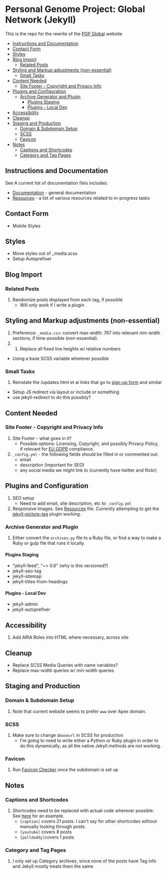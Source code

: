 # Personal Genome Project: Global Network (Jekyll)

This is the repo for the rewrite of the [PGP Global](https://www.personalgenomes.org/) website

<!-- MarkdownTOC -->

* [Instructions and Documentation](#instructions-and-documentation)
* [Contact Form](#contact-form)
* [Styles](#styles)
* [Blog Import](#blog-import)
  * [Related Posts](#related-posts)
* [Styling and Markup adjustments \(non-essential\)](#styling-and-markup-adjustments-non-essential)
  * [Small Tasks](#small-tasks)
* [Content Needed](#content-needed)
  * [Site Footer - Copyright and Privacy Info](#site-footer---copyright-and-privacy-info)
* [Plugins and Configuration](#plugins-and-configuration)
  * [Archive Generator and Plugin](#archive-generator-and-plugin)
    * [Plugins Staging](#plugins-staging)
    * [Plugins - Local Dev](#plugins---local-dev)
* [Accessibility](#accessibility)
* [Cleanup](#cleanup)
* [Staging and Production](#staging-and-production)
  * [Domain & Subdomain Setup](#domain--subdomain-setup)
  * [SCSS](#scss)
  * [Favicon](#favicon)
* [Notes](#notes)
  * [Captions and Shortcodes](#captions-and-shortcodes)
  * [Category and Tag Pages](#category-and-tag-pages)

<!-- /MarkdownTOC -->

<a id="instructions-and-documentation"></a>
## Instructions and Documentation

See A current list of documentation files includes:
* [Documentation](docs/documentation.md) - general documentation
* [Resources](docs/resources.md) - a list of various resources related to in-progress tasks

<a id="contact-form"></a>
## Contact Form

* Mobile Styles

<a id="styles"></a>
## Styles

* Move styles out of _media.scss
* Setup Autoprefixer

<a id="blog-import"></a>
## Blog Import

<a id="related-posts"></a>
### Related Posts

1. Randomize posts displayed from each tag, if possible
    * Will only work if I write a plugin

<a id="styling-and-markup-adjustments-non-essential"></a>
## Styling and Markup adjustments (non-essential)

1. Preference: `_media.css`: convert max-width: 767 into relevant min-width sections, if time-possible (non-essential).
2. 1. Replace all fixed line heights w/ relative numbers
* Using a base SCSS variable wherever possible

<a id="small-tasks"></a>
### Small Tasks

1. Reinstate the /updates.html et al links that go to [sign-up form](https://personalgenomes.us3.list-manage.com/subscribe?u=3980aaa2746fd428de44b2ab4&id=34d31b2d4b) and similar
  * Setup JS redirect via layout or include or something
  * use jekyll-redirect to do this possibly?

<a id="content-needed"></a>
## Content Needed

<a id="site-footer---copyright-and-privacy-info"></a>
### Site Footer - Copyright and Privacy Info
1. Site Footer - what goes in it?
    * Possible options: Licensing, Copyright, and possibly Privacy Policy, if relevant for [EU GDPR](https://eugdpr.org/) compliance.
2. `_config.yml` - the following fields should be filled in or commented out:
    * email
    * description (important for SEO)
    * any social media we might link to (currently have twitter and flickr)

<a id="plugins-and-configuration"></a>
## Plugins and Configuration
1. SEO setup
    * Need to add email, site description, etc to `_config.yml`
2. Responsive Images. See [Resources][1] file. Currently attempting to get the [jekyll-picture-tag](https://github.com/robwierzbowski/jekyll-picture-tag) plugin working.

<a id="archive-generator-and-plugin"></a>
### Archive Generator and Plugin

1. Either convert the `archives.py` file to a Ruby file, or find a way to make a Ruby or gulp file that runs it locally.

<a id="plugins-staging"></a>
#### Plugins Staging

* "jekyll-feed", "~> 0.6" (why is this versioned?)
* jekyll-seo-tag
* jekyll-sitemap
* jekyll-titles-from-headings


<a id="plugins---local-dev"></a>
#### Plugins - Local Dev

* jekyll-admin
* jekyll-autoprefixer

<a id="accessibility"></a>
## Accessibility

1. Add ARIA Roles into HTML where necessary, across site

<a id="cleanup"></a>
## Cleanup

* Replace SCSS Media Queries with name variables?
* Replace max-width queries w/ min-width queries

<a id="staging-and-production"></a>
## Staging and Production

<a id="domain--subdomain-setup"></a>
### Domain & Subdomain Setup

1. Note that current website seems to prefer `www` over Apex domain.

<a id="scss"></a>
### SCSS

1. Make sure to change `$baseurl` in SCSS for production
    * I'm going to need to write either a Python or Ruby plugin in order to do this dynamically, as all the native Jekyll methods are not working.

<a id="favicon"></a>
### Favicon

1. Run [Favicon Checker](https://realfavicongenerator.net/) once the subdomain is set up

<a id="notes"></a>
## Notes

<a id="captions-and-shortcodes"></a>
### Captions and Shortcodes

1. Shortcodes need to be replaced with actual code wherever possible. See [here](http://localhost:4000/2012/11/27/wildlife-of-our-homes-q-a-with-rob-dunn/) for an example.
    * `[caption]` covers 21 posts. I can't say for other shortcodes without manually looking through posts.
    * `[youtube]` covers 8 posts
    * `[polldaddy]`covers 1 posts

<a id="category-and-tag-pages"></a>
### Category and Tag Pages

1. I only set up Category archives, since none of the posts have Tag info and Jekyll mostly treats them the same

[1]: docs/resources.md
